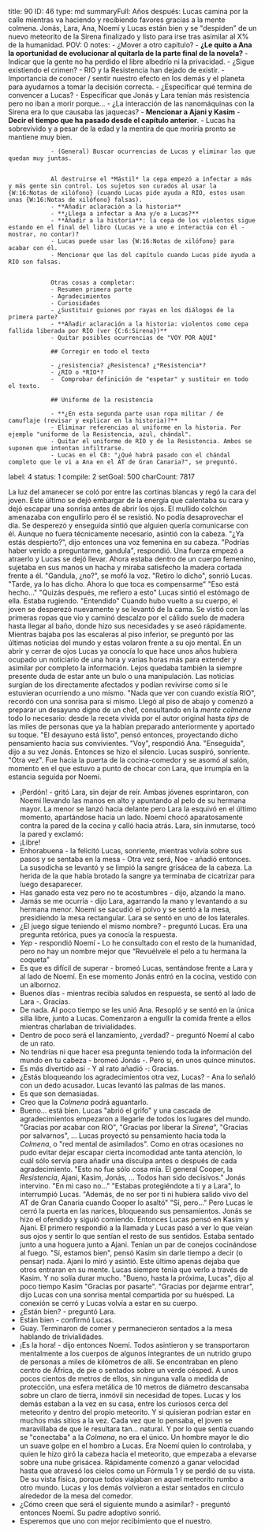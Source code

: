 title:          90
ID:             46
type:           md
summaryFull:    Años después: Lucas camina por la calle mientras va haciendo y recibiendo favores gracias a la mente colmena. Jonás, Lara, Ana, Noemí y Lucas están bien y se "despiden" de un nuevo meteorito de la Sirena finalizado y listo para irse tras asimilar al X% de la humanidad. 
POV:            0
notes:          - ¿Mover a otro capítulo?
                - **¿Le quito a Ana la oportunidad de evolucionar al quitarla de la parte final de la novela?**
                - Indicar que la gente no ha perdido el libre albedrío ni la privacidad.
                - ¿Sigue existiendo el crimen?
                - RIO y la Resistencia han dejado de existir.
                - Importancia de conocer / sentir nuestro efecto en los demás y el planeta para ayudarnos a tomar la decisión correcta.
                - ¿Especificar qué termina de convencer a Lucas?
                - Especificar que Jonás y Lara tenían más resistencia pero no iban a morir porque...
                - ¿La interacción de las nanomáquinas con la Sirena era lo que causaba las jaquecas?
                - **Mencionar a Ajani y Kasim**
                - **Decir el tiempo que ha pasado desde el capítulo anterior**.
                - Lucas ha sobrevivido y a pesar de la edad y la mentira de que moriría pronto se mantiene muy bien.
                
                - (General) Buscar ocurrencias de Lucas y eliminar las que quedan muy juntas.
                
                
                Al destruirse el *Mástil* la cepa empezó a infectar a más y más gente sin control. Los sujetos son curados al usar la {W:16:Notas de xilófono} (cuando Lucas pide ayuda a RIO, estos usan unas {W:16:Notas de xilófono} falsas).
                - **Añadir aclaración a la historia**
                - **¿Llega a infectar a Ana y/o a Lucas?**
                - **Añadir a la historia**: la cepa de los violentos sigue estando en el final del libro (Lucas ve a uno e interactúa con él - mostrar, no contar)?
                - Lucas puede usar las {W:16:Notas de xilófono} para acabar con él.
                - Mencionar que las del capítulo cuando Lucas pide ayuda a RIO son falsas.
                
                
                Otras cosas a completar:
                - Resumen primera parte
                - Agradecimientos
                - Curiosidades
                - ¿Sustituir guiones por rayas en los diálogos de la primera parte?
                - **Añadir aclaración a la historia: violentos como cepa fallida liberada por RIO (ver {C:6:Sirena})**
                - Quitar posibles ocurrencias de "VOY POR AQUÍ"
                
                ## Corregir en todo el texto
                
                - ¿resistencia? ¿Resistenca? ¿*Resistencia*?
                - ¿RIO o *RIO*?
                -  Comprobar definición de "espetar" y sustituir en todo el texto.
                
                ## Uniforme de la resistencia
                
                - **¿En esta segunda parte usan ropa militar / de camuflaje (revisar y explicar en la historia)?**
                - Eliminar referencias al uniforme en la historia. Por ejemplo "uniforme de la Resistencia, azul, chándal".
                - Quitar el uniforme de RIO y de la Resistencia. Ambos se suponen que intentan infiltrarse.
                - Lucas en el C8: "¿Qué habrá pasado con el chándal completo que le vi a Ana en el AT de Gran Canaria?", se preguntó.
label:          4
status:         1
compile:        2
setGoal:        500
charCount:      7817


La luz del amanecer se coló por entre las cortinas blancas y regó la cara del joven. Este último se dejó embargar de la energía que calentaba su cara y dejó escapar una sonrisa antes de abrir los ojos.
El mullido colchón amenazaba con engullirlo pero él se resistió. No podía desaprovechar el día.
Se desperezó y enseguida sintió que alguien quería comunicarse con él. Aunque no fuera técnicamente necesario, asintió con la cabeza.
"¿Ya estás despierto?", dijo entonces una voz femenina en su cabeza.
"Podrías haber venido a preguntarme, gandula", respondió.
Una fuerza empezó a atraerlo y Lucas se dejó llevar. Ahora estaba dentro de un cuerpo femenino, sujetaba en sus manos un hacha y miraba satisfecho la madera cortada frente a él.
"Gandula, ¿no?", se mofó la voz.
"Retiro lo dicho", sonrió Lucas.
"Tarde, ya lo has dicho. Ahora lo que toca es compensarme"
"Eso está hecho..."
"Quizás después, me refiero a esto"
Lucas sintió el estómago de ella. Estaba rugiendo.
"Entendido"
Cuando hubo vuelto a su cuerpo, el joven se desperezó nuevamente y se levantó de la cama. Se vistió con las primeras ropas que vio y caminó descalzo por el cálido suelo de madera hasta llegar al baño, donde hizo sus necesidades y se aseó rápidamente.
Mientras bajaba pos las escaleras al piso inferior, se preguntó por las últimas noticias del mundo y estas volaron frente a su ojo mental.
En un abrir y cerrar de ojos Lucas ya conocía lo que hace unos años hubiera ocupado un noticiario de una hora y varias horas más para extender y asimilar por completo la información. Lejos quedaba también la siempre presente duda de estar ante un bulo o una manipulación. Las noticias surgían de los directamente afectados y podían revivirse como si le estuvieran ocurriendo a uno mismo.
"Nada que ver con cuando existía RIO", recordó con una sonrisa para si mismo.
Llegó al piso de abajo y comenzó a preparar un desayuno digno de un chef, consultando en la *mente colmena* todo lo necesario: desde la receta vivida por el autor original hasta *tips* de las miles de personas que ya la habían preparado anteriormente y aportado su toque.
"El desayuno está listo", pensó entonces, proyectando dicho pensamiento hacia sus convivientes.
"Voy", respondió Ana.
"Enseguida", dijo a su vez Jonás.
Entonces se hizo el silencio. Lucas suspiró, sonriente.
"Otra vez".
Fue hacia la puerta de la cocina-comedor y se asomó al salón, momento en el que estuvo a punto de chocar con Lara, que irrumpía en la estancia seguida por Noemí.
- ¡Perdón! - gritó Lara, sin dejar de reír.
Ambas jóvenes esprintaron, con Noemi llevando las manos en alto y apuntando al pelo de su hermana mayor. La menor se lanzó hacia delante pero Lara la esquivó en el último momento, apartándose hacia un lado.
Noemí chocó aparatosamente contra la pared de la cocina y calló hacia atrás.
Lara, sin inmutarse, tocó la pared y exclamó:
- ¡Libre!
- Enhorabuena - la felicitó Lucas, sonriente, mientras volvía sobre sus pasos y se sentaba en la mesa - Otra vez será, Noe - añadió entonces.
La susodicha se levantó y se limpió la sangre grisácea de la cabeza. La herida de la que había brotado la sangre ya terminaba de cicatrizar para luego desaparecer.
- Has ganado esta vez pero no te acostumbres - dijo, alzando la mano.
- Jamás se me ocurría - dijo Lara, agarrando la mano y levantando a su hermana menor. 
Noemí se sacudió el polvo y se sentó a la mesa, presidiendo la mesa rectangular. Lara se sentó en uno de los laterales.
- ¿El juego sigue teniendo el mismo nombre? - preguntó Lucas. Era una pregunta retórica, pues ya conocía la respuesta.
- *Yep* - respondió Noemí - Lo he consultado con el resto de la humanidad, pero no hay un nombre mejor que “Revuélvele el pelo a tu hermana la coqueta”
- Es que es difícil de superar - bromeó Lucas, sentándose frente a Lara y al lado de Noemí.
En ese momento Jonás entró en la cocina, vestido con un albornoz.
- Buenos días - mientras recibía saludos en respuesta, se sentó al lado de Lara -. Gracias.
- De nada.
Al poco tiempo se les unió Ana. Resopló y se sentó en la única silla libre, junto a Lucas.
Comenzaron a engullir la comida frente a ellos mientras charlaban de trivialidades.
- Dentro de poco será el lanzamiento, ¿verdad? - preguntó Noemí al cabo de un rato.
- No tendrías ni que hacer esa pregunta teniendo toda la información del mundo en tu cabeza - bromeó Jonás -. Pero si, en unos quince minutos.
- Es más divertido así - Y al rato añadió -: Gracias.
- ¿Estás bloqueando los agradecimientos otra vez, Lucas? - Ana lo señaló con un dedo acusador.
Lucas levantó las palmas de las manos.
- Es que son demasiadas.
- Creo que la *Colmena* podrá aguantarlo.
- Bueno... está bien.
Lucas "abrió el grifo" y una cascada de agradecimientos empezaron a llegarle de todos los lugares del mundo. "Gracias por acabar con RIO", "Gracias por liberar la *Sirena*", "Gracias por salvarnos", ...
Lucas proyectó su pensamiento hacia toda la *Colmena*, o "red mental de asimilados". Como en otras ocasiones no pudo evitar dejar escapar cierta incomodidad ante tanta atención, lo cuál sólo servía para añadir una disculpa antes o después de cada agradecimiento.
"Esto no fue sólo cosa mía. El general Cooper, la *Resistencia*, Ajani, Kasim, Jonás, ... Todos han sido decisivos."
Jonás intervino.
"En mi caso no..."
"Estabas protegiéndote a ti y a Lara", lo interrumpió Lucas. "Además, de no ser por ti ni hubiera salido vivo del AT de Gran Canaria cuando Cooper lo asaltó"
"Sí, pero..."
Pero Lucas le cerró la puerta en las narices, bloqueando sus pensamientos. Jonás se hizo el ofendido y siguió comiendo.
Entonces Lucas pensó en Kasim y Ajani. El primero respondió a la llamada y Lucas pasó a ver lo que veían sus ojos y sentir lo que sentían el resto de sus sentidos. Estaba sentado junto a una hoguera junto a Ajani. Tenían un par de conejos cocinándose al fuego.
"Sí, estamos bien", pensó Kasim sin darle tiempo a decir (o pensar) nada. Ajani lo miró y asintió.
Este último apenas dejaba que otros entraran en su mente. Lucas siempre tenía que verlo a través de Kasim.
Y no solía durar mucho.
"Bueno, hasta la próxima, Lucas", dijo al poco tiempo Kasim "Gracias por pasarte".
"Gracias por dejarme entrar", dijo Lucas con una sonrisa mental compartida por su huésped.
La conexión se cerró y Lucas volvía a estar en su cuerpo.
- ¿Están bien? - preguntó Lara.
- Están bien - confirmó Lucas.
- Guay.
Terminaron de comer y permanecieron sentados a la mesa hablando de trivialidades.
- ¡Es la hora! - dijo entonces Noemí.
Todos asintieron y se transportaron mentalmente a los cuerpos de algunos integrantes de un nutrido grupo de personas a miles de kilómetros de allí.
Se encontraban en pleno centro de África, de pie o sentados sobre un verde césped. A unos pocos cientos de metros de ellos, sin ninguna valla o medida de protección, una esfera metálica de 10 metros de diámetro descansaba sobre un claro de tierra, inmóvil sin necesidad de topes.
Lucas y los demás estaban a la vez en su casa, entre los curiosos cerca del meteorito y dentro del propio meteorito. Y si quisieran podrían estar en muchos más sitios a la vez.
Cada vez que lo pensaba, el joven se maravillaba de que le resultara tan... natural. Y por lo que sentía cuando se "conectaba" a la *Colmena*, no era el único.
Un hombre mayor le dio un suave golpe en el hombro a Lucas. Era Noemí quien lo controlaba, y quien le hizo giró la cabeza hacia el meteorito, que empezaba a elevarse sobre una nube grisácea.
Rápidamente comenzó a ganar velocidad hasta que atravesó los cielos como un Fórmula 1 y se perdió de su vista.
De su vista física, porque todos viajaban en aquel meteorito rumbo a otro mundo.
Lucas y los demás volvieron a estar sentados en círculo alrededor de la mesa del comedor.
- ¿Cómo creen que será el siguiente mundo a asimilar? - preguntó entonces Noemí.
Su padre adoptivo sonrió.
- Esperemos que uno con mejor recibimiento que el nuestro.